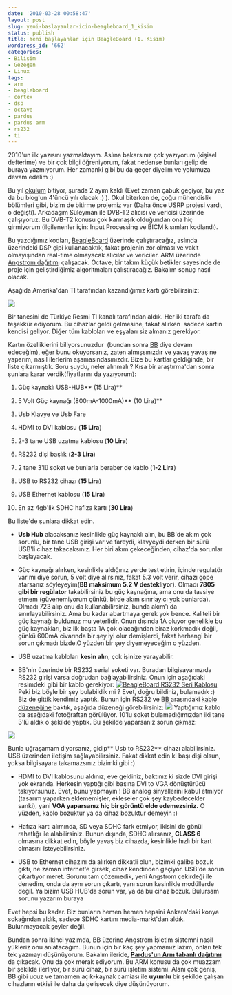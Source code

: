```yaml
---
date: '2010-03-28 00:58:47'
layout: post
slug: yeni-baslayanlar-icin-beagleboard_1_kisim
status: publish
title: Yeni başlayanlar için BeagleBoard (1. Kısım)
wordpress_id: '662'
categories:
- Bilişim
- Gezegen
- Linux
tags:
- arm
- beagleboard
- cortex
- dsp
- octave
- pardus
- pardus arm
- rs232
- ti
---
```


2010'un ilk yazısını yazmaktayım. Aslına bakarsınız çok yazıyorum (kişisel defterime) ve bir çok bilgi öğreniyorum, fakat nedense bunları gelip de buraya yazmıyorum. Her zamanki gibi bu da geçer diyelim ve yolumuza devam edelim :)

Bu yıl [okulum](http://ee.hacettepe.edu.tr/) bitiyor, şurada 2 ayım kaldı (Evet zaman çabuk geçiyor, bu yaz da bu blog'un 4'üncü yılı olacak :) ). Okul biterken de, çoğu mühendislik bölümleri gibi, bizim de bitirme projemiz var (Daha önce USRP projesi vardı, o değişti). Arkadaşım Süleyman ile DVB-T2 alıcısı ve vericisi üzerinde çalışıyoruz. Bu DVB-T2 konusu çok karmaşık olduğundan ona hiç girmiyorum (ilgilenenler için: Input Processing ve BICM kısımları kodlandı). 

Bu yazdığımız kodları, [BeagleBoard](http://beagleboard.org/) üzerinde çalıştıracağız, aslında üzerindeki DSP çipi kullanacaktık, fakat projenin zor olması ve vakit olmayışından real-time olmayacak alıcılar ve vericiler. ARM üzerinde  [Angstrom dağıtım](http://www.angstrom-distribution.org/)ı çalışacak. Octave, bir takım küçük betikler sayesinde de proje için geliştirdiğimiz algoritmaları çalıştıracağız. Bakalım sonuç nasıl olacak.

Aşağıda Amerika'dan TI tarafından kazandığımız kartı görebilirsiniz:

[![](http://blog.arsln.org/wp-content/uploads/bb_3.jpg)](http://blog.arsln.org/wp-content/uploads/bb_3.jpg)

Bir tanesini de Türkiye Resmi TI kanalı tarafından aldık. Her iki tarafa da teşekkür ediyorum. Bu cihazlar geldi gelmesine, fakat alırken  sadece kartın kendisi geliyor. Diğer tüm kabloları ve eşyaları siz almanız gerekiyor.

Kartın özelliklerini biliyorsunuzdur  (bundan sonra  [BB](http://beagleboard.org/) diye devam edeceğim), eğer bunu okuyorsanız, zaten almışsınızdır ve yavaş yavaş ne yaparım, nasıl ilerlerim aşamasındasınızdır. Bize bu kartlar geldiğinde, bir liste çıkarmıştık. Soru şuydu, neler alınmalı ? Kısa bir araştırma'dan sonra şunlara karar verdik(fiyatlarını da yazıyorum):



	
  1. Güç kaynaklı USB-HUB** (15 Lira)**

	
  2. 5 Volt Güç kaynağı (800mA-1000mA)** (10 Lira)**

	
  3. Usb Klavye ve Usb Fare

	
  4. HDMI to DVI kablosu (**15 Lira**)

	
  5. 2-3 tane USB uzatma kablosu (**10 Lira**)

	
  6. RS232 dişi başlık (**2-3 Lira**)

	
  7. 2 tane 3'lü soket ve bunlarla beraber de kablo (**1-2 Lira**)

	
  8. USB to RS232 cihazı (**15 Lira**)

	
  9. USB Ethernet kablosu (**15 Lira**)

	
  10. En az 4gb'lik SDHC hafiza kartı (**30 Lira**)


Bu liste'de şunlara dikkat edin.

	
  * **Usb Hub** alacaksanız kesinlikle güç kaynaklı alın, bu BB'de akım çok sorunlu, bir tane USB girişi var ve fareydi, klavyeydi derken bir sürü USB'li cihaz takacaksınız. Her biri akım  çekeceğinden, cihaz'da sorunlar başlayacak.  



  * Güç kaynağı alırken, kesinlikle aldığınız yerde test etirin, içinde regulatör var mı diye sorun, 5 volt diye alırsınız, fakat 5.3 volt verir, cihazı çöpe atarsanız söyleyeyim(**BB maksimum 5.2 V destekliyor**). Olmadı **7805 gibi bir regülator** takabilirsiniz bu güç kaynağına, ama onu da tavsiye etmem (güvenemiyorum çünkü, birde akım sınırlayıcı yok bunlarda). Olmadı 723 alıp onu da kullanabilirsiniz, bunda akım'ı da sınırlayabilirsiniz. Ama bu kadar abartmaya gerek yok bence. Kaliteli bir güç kaynağı buldunuz mu yeterlidir. Onun dışında 1A oluyor genelikle bu güç kaynakları, biz ilk başta 1A çok olacağından biraz korkmadık değil, çünkü 600mA civarında bir şey iyi olur demişlerdi, fakat herhangi bir sorun çıkmadı bizde.O yüzden bir şey diyemeyeceğim o yüzden.

	
  * USB uzatma kabloları **kesin alın**, çok işinize yarayabilir.

	
  * BB'nin üzerinde bir RS232 serial soketi var. Buradan bilgisayarınzıda RS232 girişi varsa doğrudan bağlayabilirsiniz. Onun için aşağıdaki resimdeki gibi bir kablo gerekiyor:
[![BeagleBoard RS232 Seri Kablosu](http://blog.arsln.org/wp-content/uploads/bb_1.jpg)](http://blog.arsln.org/wp-content/uploads/bb_1.jpg)
Peki biz böyle bir şey bulabildik mi ? Evet, doğru bildiniz, bulamadık :) Biz de gittik kendimiz yaptık. Bunun için RS232 ve BB arasındaki [kablo düzeneğine](http://elinux.org/images/2/2c/Flyswatter-ti-uart.pdf) baktık, aşağıda düzeneği görebilirsiniz:
[![](http://blog.arsln.org/wp-content/uploads/bb_2.png)](http://blog.arsln.org/wp-content/uploads/bb_2.png)
Yaptığımız kablo da aşağıdaki fotoğraftan görülüyor. 10'lu soket bulamadığımızdan iki tane 3'lü aldık o şekilde yaptık. Bu şekilde yaparsanız sorun çıkmaz:

[![](http://blog.arsln.org/wp-content/uploads/bb_4.jpg)](http://blog.arsln.org/wp-content/uploads/bb_4.jpg)

Bunla uğraşamam diyorsanız, gidip** Usb to RS232** cihazı alabilirsiniz. USB üzerinden iletişim sağlayabilirsiniz. Fakat dikkat edin ki başı dişi olsun, yoksa bilgisayara takamazsınız bizimki gibi :)

	
  * HDMI to DVI kablosunu aldınız, eve geldiniz, baktınız ki sizde DVI girişi yok ekranda. Herkesin yaptığı gibi başına DVI to VGA dönüştürücü takıyorsunuz. Evet, bunu yapmayın ! BB analog sinyallerini kabul etmiyor (tasarım yaparken eklememişler, ekleseler çok şey kaybedecekler sanki), yani **VGA yaparsanız hiç bir görüntü elde edemezsiniz.** O yüzden, kablo bozuktur ya da cihaz bozuktur demeyin :)

	
  * Hafıza kartı alımında, SD veya SDHC fark etmiyor, ikisini de gönül rahatlığı ile alabilirsiniz. Bunun dışında, SDHC alırsanız, **CLASS 6** olmasına dikkat edin, böyle yavaş biz cihazda, kesinlikle hızlı bir kart olmasını isteyebilirsiniz.

	
  * USB to Ethernet cihazını da alırken dikkatli olun, bizimki galiba bozuk çıktı, ne zaman internet'e girsek, cihaz kendinden geçiyor. USB'de sorun çıkartıyor meret. Sorunu tam çözemedik, yeni Angstrom çekirdeği ile denedim, onda da aynı sorun çıkartı, yanı sorun kesinlikle modüllerde değil. Ya bizim USB HUB'da sorun var, ya da bu cihaz bozuk. Bulursam sorunu yazarım buraya


Evet hepsi bu kadar. Biz bunların hemen hemen hepsini Ankara'daki konya sokağından aldık, sadece SDHC kartını media-markt'dan aldık. Bulunmayacak şeyler değil.

Bundan sonra ikinci yazımda, BB üzerine Angstrom İşletim sistemni nasil yükleriz onu anlatacağım. Bunun için bir kaç şey yapmamız lazım, onları tek tek yazmayı düşünüyorum. Bakalım ileride, **[Pardus'un Arm tabanlı dağıtımı](http://svn.pardus.org.tr/pardus/playground/memre/arm/repos/cortex-a8/)** da çıkacak. Onu da çok merak ediyorum. Bu ARM konusu da çok muazzam bir şekilde ilerliyor, bir sürü cihaz, bir sürü işletim sistemi. Alanı çok geniş, BB gibi ucuz ve tamamen açık-kaynak camiası ile **uyumlu** bir şekilde çalışan cihazların etkisi ile daha da gelişecek diye düşünüyorum.
